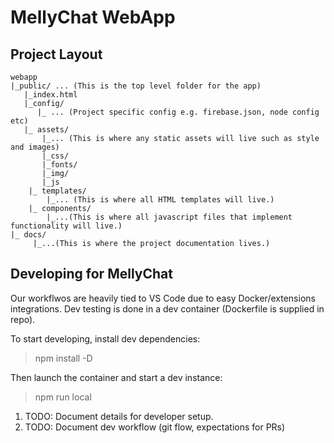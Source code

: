 # MellyChat WebApp

## Project Layout

```
webapp
|_public/ ... (This is the top level folder for the app)
   |_index.html
   |_config/
      |_ ... (Project specific config e.g. firebase.json, node config etc)
   |_ assets/
       |_... (This is where any static assets will live such as style and images)
       |_css/
       |_fonts/
       |_img/
       |_js
    |_ templates/
        |_... (This is where all HTML templates will live.)
    |_ components/
        |_...(This is where all javascript files that implement functionality will live.)
|_ docs/
     |_...(This is where the project documentation lives.)
```

## Developing for MellyChat

Our workflwos are heavily tied to VS Code due to easy Docker/extensions
integrations. Dev testing is done in a dev container (Dockerfile is supplied
in repo). 

To start developing, install dev dependencies:

> npm install -D

Then launch the container and start a dev instance:

> npm run local


1. TODO: Document details for developer setup.
1. TODO: Document dev workflow (git flow, expectations for PRs)